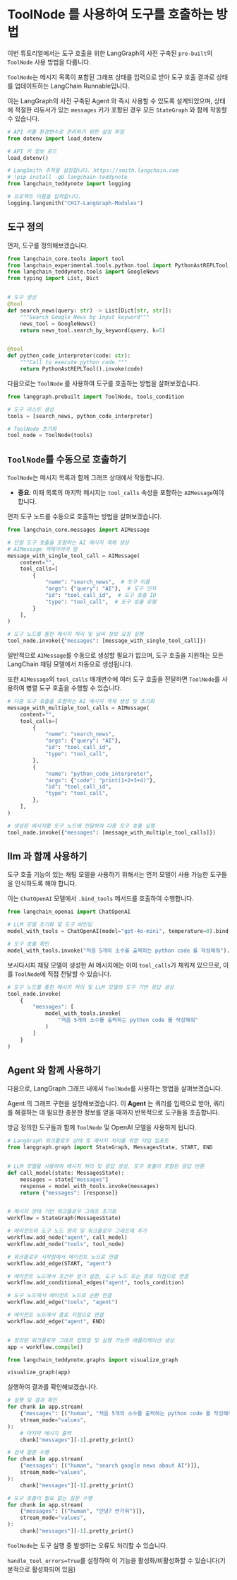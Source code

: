 # ToolNode 를 사용하여 도구를 호출하는 방법

이번 튜토리얼에서는 도구 호출을 위한 LangGraph의 사전 구축된 `pre-built`의 `ToolNode` 사용 방법을 다룹니다.

`ToolNode`는 메시지 목록이 포함된 그래프 상태를 입력으로 받아 도구 호출 결과로 상태를 업데이트하는 LangChain Runnable입니다. 

이는 LangGraph의 사전 구축된 Agent 와 즉시 사용할 수 있도록 설계되었으며, 상태에 적절한 리듀서가 있는 `messages` 키가 포함된 경우 모든 `StateGraph` 와 함께 작동할 수 있습니다.

```python
# API 키를 환경변수로 관리하기 위한 설정 파일
from dotenv import load_dotenv

# API 키 정보 로드
load_dotenv()
```

```python
# LangSmith 추적을 설정합니다. https://smith.langchain.com
# !pip install -qU langchain-teddynote
from langchain_teddynote import logging

# 프로젝트 이름을 입력합니다.
logging.langsmith("CH17-LangGraph-Modules")
```

## 도구 정의

먼저, 도구를 정의해보겠습니다.

```python
from langchain_core.tools import tool
from langchain_experimental.tools.python.tool import PythonAstREPLTool
from langchain_teddynote.tools import GoogleNews
from typing import List, Dict


# 도구 생성
@tool
def search_news(query: str) -> List[Dict[str, str]]:
    """Search Google News by input keyword"""
    news_tool = GoogleNews()
    return news_tool.search_by_keyword(query, k=5)


@tool
def python_code_interpreter(code: str):
    """Call to execute python code."""
    return PythonAstREPLTool().invoke(code)
```

다음으로는 `ToolNode` 를 사용하여 도구를 호출하는 방법을 살펴보겠습니다.

```python
from langgraph.prebuilt import ToolNode, tools_condition

# 도구 리스트 생성
tools = [search_news, python_code_interpreter]

# ToolNode 초기화
tool_node = ToolNode(tools)
```

## `ToolNode`를 수동으로 호출하기

`ToolNode`는 메시지 목록과 함께 그래프 상태에서 작동합니다. 

- **중요**: 이때 목록의 마지막 메시지는 `tool_calls` 속성을 포함하는 `AIMessage`여야 합니다.

먼저 도구 노드를 수동으로 호출하는 방법을 살펴보겠습니다.

```python
from langchain_core.messages import AIMessage

# 단일 도구 호출을 포함하는 AI 메시지 객체 생성
# AIMessage 객체이어야 함
message_with_single_tool_call = AIMessage(
    content="",
    tool_calls=[
        {
            "name": "search_news",  # 도구 이름
            "args": {"query": "AI"},  # 도구 인자
            "id": "tool_call_id",  # 도구 호출 ID
            "type": "tool_call",  # 도구 호출 유형
        }
    ],
)

# 도구 노드를 통한 메시지 처리 및 날씨 정보 요청 실행
tool_node.invoke({"messages": [message_with_single_tool_call]})
```

일반적으로 `AIMessage`를 수동으로 생성할 필요가 없으며, 도구 호출을 지원하는 모든 LangChain 채팅 모델에서 자동으로 생성됩니다.

또한 `AIMessage`의 `tool_calls` 매개변수에 여러 도구 호출을 전달하면 `ToolNode`를 사용하여 병렬 도구 호출을 수행할 수 있습니다.

```python
# 다중 도구 호출을 포함하는 AI 메시지 객체 생성 및 초기화
message_with_multiple_tool_calls = AIMessage(
    content="",
    tool_calls=[
        {
            "name": "search_news",
            "args": {"query": "AI"},
            "id": "tool_call_id",
            "type": "tool_call",
        },
        {
            "name": "python_code_interpreter",
            "args": {"code": "print(1+2+3+4)"},
            "id": "tool_call_id",
            "type": "tool_call",
        },
    ],
)

# 생성된 메시지를 도구 노드에 전달하여 다중 도구 호출 실행
tool_node.invoke({"messages": [message_with_multiple_tool_calls]})
```

## llm 과 함께 사용하기

도구 호출 기능이 있는 채팅 모델을 사용하기 위해서는 먼저 모델이 사용 가능한 도구들을 인식하도록 해야 합니다. 

이는 `ChatOpenAI` 모델에서 `.bind_tools` 메서드를 호출하여 수행합니다.

```python
from langchain_openai import ChatOpenAI

# LLM 모델 초기화 및 도구 바인딩
model_with_tools = ChatOpenAI(model="gpt-4o-mini", temperature=0).bind_tools(tools)
```

```python
# 도구 호출 확인
model_with_tools.invoke("처음 5개의 소수를 출력하는 python code 를 작성해줘").tool_calls
```

보시다시피 채팅 모델이 생성한 AI 메시지에는 이미 `tool_calls`가 채워져 있으므로, 이를 `ToolNode`에 직접 전달할 수 있습니다.

```python
# 도구 노드를 통한 메시지 처리 및 LLM 모델의 도구 기반 응답 생성
tool_node.invoke(
    {
        "messages": [
            model_with_tools.invoke(
                "처음 5개의 소수를 출력하는 python code 를 작성해줘"
            )
        ]
    }
)
```

## Agent 와 함께 사용하기

다음으로, LangGraph 그래프 내에서 `ToolNode`를 사용하는 방법을 살펴보겠습니다. 

Agent 의 그래프 구현을 설정해보겠습니다. 이 **Agent** 는 쿼리를 입력으로 받아, 쿼리를 해결하는 데 필요한 충분한 정보를 얻을 때까지 반복적으로 도구들을 호출합니다. 

방금 정의한 도구들과 함께 `ToolNode` 및 OpenAI 모델을 사용하게 됩니다.

```python
# LangGraph 워크플로우 상태 및 메시지 처리를 위한 타입 임포트
from langgraph.graph import StateGraph, MessagesState, START, END


# LLM 모델을 사용하여 메시지 처리 및 응답 생성, 도구 호출이 포함된 응답 반환
def call_model(state: MessagesState):
    messages = state["messages"]
    response = model_with_tools.invoke(messages)
    return {"messages": [response]}


# 메시지 상태 기반 워크플로우 그래프 초기화
workflow = StateGraph(MessagesState)

# 에이전트와 도구 노드 정의 및 워크플로우 그래프에 추가
workflow.add_node("agent", call_model)
workflow.add_node("tools", tool_node)

# 워크플로우 시작점에서 에이전트 노드로 연결
workflow.add_edge(START, "agent")

# 에이전트 노드에서 조건부 분기 설정, 도구 노드 또는 종료 지점으로 연결
workflow.add_conditional_edges("agent", tools_condition)

# 도구 노드에서 에이전트 노드로 순환 연결
workflow.add_edge("tools", "agent")

# 에이전트 노드에서 종료 지점으로 연결
workflow.add_edge("agent", END)


# 정의된 워크플로우 그래프 컴파일 및 실행 가능한 애플리케이션 생성
app = workflow.compile()
```

```python
from langchain_teddynote.graphs import visualize_graph

visualize_graph(app)
```

실행하여 결과를 확인해보겠습니다.

```python
# 실행 및 결과 확인
for chunk in app.stream(
    {"messages": [("human", "처음 5개의 소수를 출력하는 python code 를 작성해줘")]},
    stream_mode="values",
):
    # 마지막 메시지 출력
    chunk["messages"][-1].pretty_print()
```

```python
# 검색 질문 수행
for chunk in app.stream(
    {"messages": [("human", "search google news about AI")]},
    stream_mode="values",
):
    chunk["messages"][-1].pretty_print()
```

```python
# 도구 호출이 필요 없는 질문 수행
for chunk in app.stream(
    {"messages": [("human", "안녕? 반가워")]},
    stream_mode="values",
):
    chunk["messages"][-1].pretty_print()
```

`ToolNode`는 도구 실행 중 발생하는 오류도 처리할 수 있습니다. 

`handle_tool_errors=True`를 설정하여 이 기능을 활성화/비활성화할 수 있습니다(기본적으로 활성화되어 있음)

